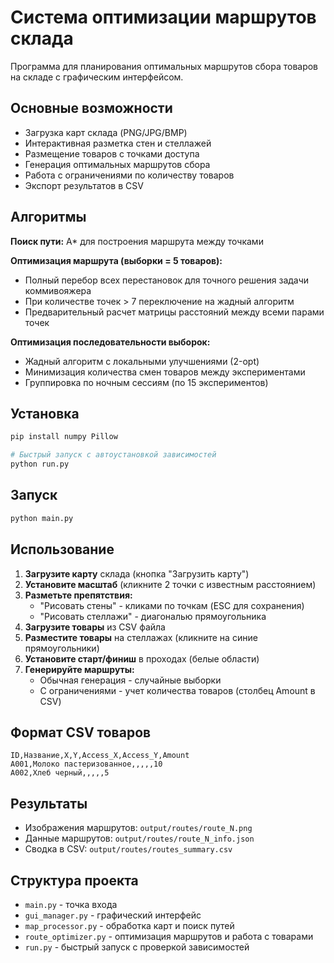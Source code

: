 # Система оптимизации маршрутов склада

Программа для планирования оптимальных маршрутов сбора товаров на складе с графическим интерфейсом.

## Основные возможности

- Загрузка карт склада (PNG/JPG/BMP)
- Интерактивная разметка стен и стеллажей
- Размещение товаров с точками доступа
- Генерация оптимальных маршрутов сбора
- Работа с ограничениями по количеству товаров
- Экспорт результатов в CSV

## Алгоритмы

**Поиск пути:** A* для построения маршрута между точками

**Оптимизация маршрута (выборки = 5 товаров):**
- Полный перебор всех перестановок для точного решения задачи коммивояжера
- При количестве точек > 7 переключение на жадный алгоритм
- Предварительный расчет матрицы расстояний между всеми парами точек

**Оптимизация последовательности выборок:**
- Жадный алгоритм с локальными улучшениями (2-opt)
- Минимизация количества смен товаров между экспериментами
- Группировка по ночным сессиям (по 15 экспериментов)

## Установка

```bash
pip install numpy Pillow

# Быстрый запуск с автоустановкой зависимостей
python run.py
```

## Запуск

```bash
python main.py
```

## Использование

1. **Загрузите карту** склада (кнопка "Загрузить карту")
2. **Установите масштаб** (кликните 2 точки с известным расстоянием)
3. **Разметьте препятствия:**
   - "Рисовать стены" - кликами по точкам (ESC для сохранения)
   - "Рисовать стеллажи" - диагональю прямоугольника
4. **Загрузите товары** из CSV файла
5. **Разместите товары** на стеллажах (кликните на синие прямоугольники)
6. **Установите старт/финиш** в проходах (белые области)
7. **Генерируйте маршруты:**
   - Обычная генерация - случайные выборки
   - С ограничениями - учет количества товаров (столбец Amount в CSV)

## Формат CSV товаров

```csv
ID,Название,X,Y,Access_X,Access_Y,Amount
A001,Молоко пастеризованное,,,,,10
A002,Хлеб черный,,,,,5
```

## Результаты

- Изображения маршрутов: `output/routes/route_N.png`
- Данные маршрутов: `output/routes/route_N_info.json`
- Сводка в CSV: `output/routes/routes_summary.csv`

## Структура проекта

- `main.py` - точка входа
- `gui_manager.py` - графический интерфейс
- `map_processor.py` - обработка карт и поиск путей
- `route_optimizer.py` - оптимизация маршрутов и работа с товарами
- `run.py` - быстрый запуск с проверкой зависимостей